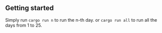 ## Getting started

Simply run `cargo run n` to run the n-th day. or `cargo run all` to run all the days from 1 to 25. 
